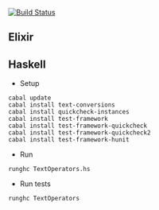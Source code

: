 [![Build Status](https://travis-ci.org/RawIron/scratch-elixir.svg)](https://travis-ci.org/RawIron/learning-elixir)


## Elixir


## Haskell

* Setup
```
cabal update
cabal install text-conversions
cabal install quickcheck-instances
cabal install test-framework
cabal install test-framework-quickcheck
cabal install test-framework-quickcheck2
cabal install test-framework-hunit
```

* Run
```
runghc TextOperators.hs
```

* Run tests
```
runghc TextOperators
```
